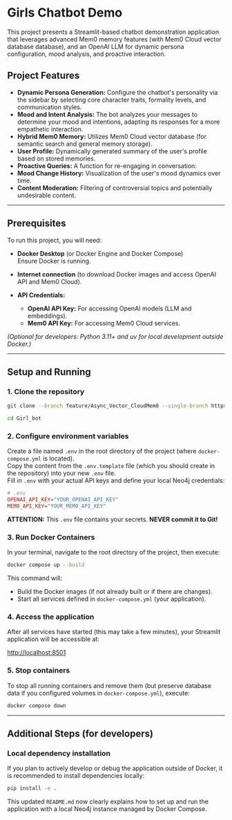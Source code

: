 
# Girls Chatbot Demo

This project presents a Streamlit-based chatbot demonstration application that leverages advanced Mem0 memory features (with Mem0 Cloud vector database database), and an OpenAI LLM for dynamic persona configuration, mood analysis, and proactive interaction.

## Project Features

- **Dynamic Persona Generation:** Configure the chatbot's personality via the sidebar by selecting core character traits, formality levels, and communication styles.
- **Mood and Intent Analysis:** The bot analyzes your messages to determine your mood and intentions, adapting its responses for a more empathetic interaction.
- **Hybrid Mem0 Memory:** Utilizes  Mem0 Cloud vector database (for semantic search and general memory storage).
- **User Profile:** Dynamically generated summary of the user's profile based on stored memories.
- **Proactive Queries:** A function for re-engaging in conversation:
- **Mood Change History:** Visualization of the user's mood dynamics over time.
- **Content Moderation:** Filtering of controversial topics and potentially undesirable content.

---

## Prerequisites

To run this project, you will need:

- **Docker Desktop** (or Docker Engine and Docker Compose)  
  Ensure Docker is running.

- **Internet connection** (to download Docker images and access OpenAI API and Mem0 Cloud).

- **API Credentials:**
  - **OpenAI API Key:** For accessing OpenAI models (LLM and embeddings).
  - **Mem0 API Key:** For accessing Mem0 Cloud services.

*(Optional for developers: Python 3.11+ and uv for local development outside Docker.)*

---

## Setup and Running

### 1. Clone the repository

```bash
git clone --branch feature/Async_Vector_CloudMem0 --single-branch https://github.com/HelenKrisInnowise/Girl_bot.git

cd Girl_bot
```

### 2. Configure environment variables

Create a file named `.env` in the root directory of the project (where `docker-compose.yml` is located).  
Copy the content from the `.env.template` file (which you should create in the repository) into your new `.env` file.  
Fill in `.env` with your actual API keys and define your local Neo4j credentials:

```ini
# .env
OPENAI_API_KEY="YOUR_OPENAI_API_KEY"
MEM0_API_KEY="YOUR_MEM0_API_KEY"
```

**ATTENTION:** This `.env` file contains your secrets. **NEVER commit it to Git!**

### 3. Run Docker Containers

In your terminal, navigate to the root directory of the project, then execute:

```bash
docker compose up --build
```

This command will:

- Build the Docker images (if not already built or if there are changes).
- Start all services defined in `docker-compose.yml` (your application).


### 4. Access the application

After all services have started (this may take a few minutes), your Streamlit application will be accessible at:

[http://localhost:8501](http://localhost:8501)

### 5. Stop containers

To stop all running containers and remove them (but preserve database data if you configured volumes in `docker-compose.yml`), execute:

```bash
docker compose down
```

---

## Additional Steps (for developers)

### Local dependency installation

If you plan to actively develop or debug the application outside of Docker, it is recommended to install dependencies locally:

```bash
pip install -e .
```

This updated `README.md` now clearly explains how to set up and run the application with a local Neo4j instance managed by Docker Compose.
```